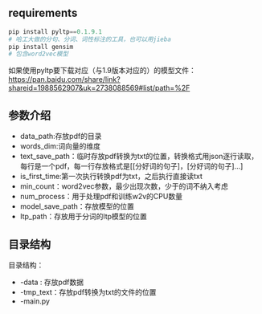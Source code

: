 ## requirements
```python
pip install pyltp==0.1.9.1
# 哈工大做的分句、分词、词性标注的工具，也可以用jieba
pip install gensim
# 包含word2vec模型
```
如果使用pyltp要下载对应（与1.9版本对应的）的模型文件：
https://pan.baidu.com/share/link?shareid=1988562907&uk=2738088569#list/path=%2F
## 参数介绍

* data_path:存放pdf的目录
* words_dim:词向量的维度
* text_save_path：临时存放pdf转换为txt的位置，转换格式用json逐行读取，每行是一个pdf，每一行存放格式是[[分好词的句子]，[分好词的句子]...]
* is_first_time:第一次执行转换pdf为txt，之后执行直接读txt
* min_count：word2vec参数，最少出现次数，少于的词不纳入考虑
* num_process：用于处理pdf和训练w2v的CPU数量
* model_save_path：存放模型的位置
* ltp_path：存放用于分词的ltp模型的位置

## 目录结构
目录结构：

* -data : 存放pdf数据
* -tmp_text：存放pdf转换为txt的文件的位置
* -main.py